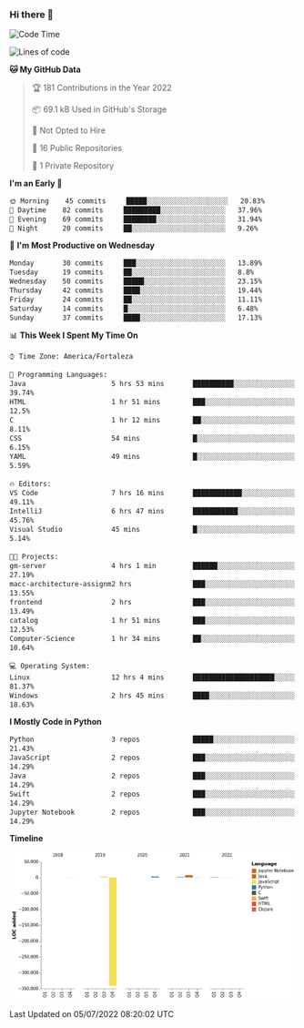 ### Hi there 👋

<!--
**samuelpsouza/samuelpsouza** is a ✨ _special_ ✨ repository because its `README.md` (this file) appears on your GitHub profile.

Here are some ideas to get you started:

- 🔭 I’m currently working on ...
- 🌱 I’m currently learning ...
- 👯 I’m looking to collaborate on ...
- 🤔 I’m looking for help with ...
- 💬 Ask me about ...
- 📫 How to reach me: ...
- 😄 Pronouns: ...
- ⚡ Fun fact: ...
-->

<!--START_SECTION:waka-->
![Code Time](http://img.shields.io/badge/Code%20Time-0%20secs-blue)

![Lines of code](https://img.shields.io/badge/From%20Hello%20World%20I%27ve%20Written--327%20Thousand%20lines%20of%20code-blue)

**🐱 My GitHub Data** 

> 🏆 181 Contributions in the Year 2022
 > 
> 📦 69.1 kB Used in GitHub's Storage 
 > 
> 🚫 Not Opted to Hire
 > 
> 📜 16 Public Repositories 
 > 
> 🔑 1 Private Repository 
 > 
**I'm an Early 🐤** 

```text
🌞 Morning    45 commits     █████░░░░░░░░░░░░░░░░░░░░   20.83% 
🌆 Daytime    82 commits     █████████░░░░░░░░░░░░░░░░   37.96% 
🌃 Evening    69 commits     ████████░░░░░░░░░░░░░░░░░   31.94% 
🌙 Night      20 commits     ██░░░░░░░░░░░░░░░░░░░░░░░   9.26%

```
📅 **I'm Most Productive on Wednesday** 

```text
Monday       30 commits     ███░░░░░░░░░░░░░░░░░░░░░░   13.89% 
Tuesday      19 commits     ██░░░░░░░░░░░░░░░░░░░░░░░   8.8% 
Wednesday    50 commits     █████░░░░░░░░░░░░░░░░░░░░   23.15% 
Thursday     42 commits     ████░░░░░░░░░░░░░░░░░░░░░   19.44% 
Friday       24 commits     ██░░░░░░░░░░░░░░░░░░░░░░░   11.11% 
Saturday     14 commits     █░░░░░░░░░░░░░░░░░░░░░░░░   6.48% 
Sunday       37 commits     ████░░░░░░░░░░░░░░░░░░░░░   17.13%

```


📊 **This Week I Spent My Time On** 

```text
⌚︎ Time Zone: America/Fortaleza

💬 Programming Languages: 
Java                     5 hrs 53 mins       ██████████░░░░░░░░░░░░░░░   39.74% 
HTML                     1 hr 51 mins        ███░░░░░░░░░░░░░░░░░░░░░░   12.5% 
C                        1 hr 12 mins        ██░░░░░░░░░░░░░░░░░░░░░░░   8.11% 
CSS                      54 mins             █░░░░░░░░░░░░░░░░░░░░░░░░   6.15% 
YAML                     49 mins             █░░░░░░░░░░░░░░░░░░░░░░░░   5.59%

🔥 Editors: 
VS Code                  7 hrs 16 mins       ████████████░░░░░░░░░░░░░   49.11% 
IntelliJ                 6 hrs 47 mins       ███████████░░░░░░░░░░░░░░   45.76% 
Visual Studio            45 mins             █░░░░░░░░░░░░░░░░░░░░░░░░   5.14%

🐱‍💻 Projects: 
gm-server                4 hrs 1 min         ██████░░░░░░░░░░░░░░░░░░░   27.19% 
macc-architecture-assignm2 hrs               ███░░░░░░░░░░░░░░░░░░░░░░   13.55% 
frontend                 2 hrs               ███░░░░░░░░░░░░░░░░░░░░░░   13.49% 
catalog                  1 hr 51 mins        ███░░░░░░░░░░░░░░░░░░░░░░   12.53% 
Computer-Science         1 hr 34 mins        ██░░░░░░░░░░░░░░░░░░░░░░░   10.64%

💻 Operating System: 
Linux                    12 hrs 4 mins       ████████████████████░░░░░   81.37% 
Windows                  2 hrs 45 mins       ████░░░░░░░░░░░░░░░░░░░░░   18.63%

```

**I Mostly Code in Python** 

```text
Python                   3 repos             █████░░░░░░░░░░░░░░░░░░░░   21.43% 
JavaScript               2 repos             ███░░░░░░░░░░░░░░░░░░░░░░   14.29% 
Java                     2 repos             ███░░░░░░░░░░░░░░░░░░░░░░   14.29% 
Swift                    2 repos             ███░░░░░░░░░░░░░░░░░░░░░░   14.29% 
Jupyter Notebook         2 repos             ███░░░░░░░░░░░░░░░░░░░░░░   14.29%

```


**Timeline**

![Chart not found](https://raw.githubusercontent.com/samuelpsouza/samuelpsouza/main/charts/bar_graph.png) 


 Last Updated on 05/07/2022 08:20:02 UTC
<!--END_SECTION:waka-->